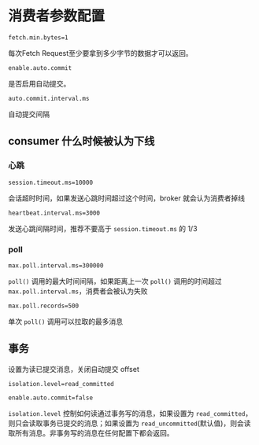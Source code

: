 # 消费者参数配置

<!--
    num.consumer.fetchers=1

启动Consumer的个数，适当增加可以提高并发度。

    fetch.wait.max.ms=100

在Fetch Request获取的数据至少达到 `fetch.min.bytes` 之前，允许等待的最大时长。
-->

    fetch.min.bytes=1

每次Fetch Request至少要拿到多少字节的数据才可以返回。

    enable.auto.commit

是否启用自动提交。

    auto.commit.interval.ms

自动提交间隔

## consumer 什么时候被认为下线

### 心跳

    session.timeout.ms=10000

会话超时时间，如果发送心跳时间超过这个时间，broker 就会认为消费者掉线

    heartbeat.interval.ms=3000

发送心跳间隔时间，推荐不要高于 `session.timeout.ms` 的 1/3

### poll

    max.poll.interval.ms=300000

`poll()` 调用的最大时间间隔，如果距离上一次 `poll()` 调用的时间超过 `max.poll.interval.ms`，消费者会被认为失败

    max.poll.records=500

单次 `poll()` 调用可以拉取的最多消息

## 事务

设置为读已提交消息，关闭自动提交 offset

    isolation.level=read_committed

    enable.auto.commit=false


`isolation.level` 控制如何读通过事务写的消息，如果设置为 `read_committed`，则只会读取事务已提交的消息；如果设置为 `read_uncommitted`(默认值)，则会读取所有消息。非事务写的消息在任何配置下都会返回。


